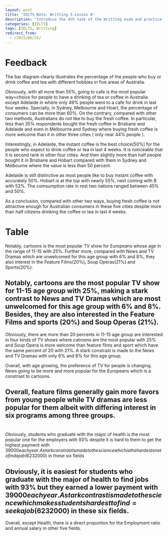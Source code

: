 ```yaml
---
layout: post
title: "IELTS Note: Writting 5-Lesson 0"
description: "Introduce the 4th task of the Writting exam and practice to rewrite the paragraph"
categories: [IELTS]
tags: [IELTS, Writting]
redirect_from:
  - /2021/06/25/
---
```


# Feedback
The bar diagram clearly illustrates the percentage of the people who buy or drink coffee and tea with different hobbies in five areas of Australia.

Obviously, with all more than 55%, going to cafe is the most popular way=choice for people to have a drinking of tea or coffee in Australia except Adelaide in where only 49% people went to a cafe for drink in last four weeks. Specially, in Sydney, Melbourne and Hoart, the percentage of consumers can be more than 60%. On the contrary, compared with other two methods, Australians do not like to buy the fresh coffee. In particular, less than 35% respondents bought the fresh coffee in Brisbane and Adelaide and even in Melbourne and Sydney where buying fresh coffee is more welcome than it in other three cities ( only near 44% people ).

Interestingly, in Adelaide, the instant coffee is the best choice(50%) for the people who expect to drink coffee or tea in last 4 weeks. It is noticeable that it is second rank in other four cities. And then slightly more than half people bought it in Brisbane and Hobart compared with them in Sydney and Melbourne where the value is less than 50 percent.

Adelaide is still distinctive as most people like to buy instant coffee with accurately 50%. Hobart is at the top with nearly 55%, next coming with B with 53%. The comsumption rate in rest two nations ranged between 45% and 50%.

As a conclusion, compared with other two ways, buying fresh coffee is not attractive enough for Australian consumers in these five cities despite more than half citizens drinking the coffee or tea in last 4 weeks.

# Table 

Notably, cartoons is the most popular TV show for Europeans whose age in the range of 11-15 with 25%. Further more, compared with News and TV Dramas which are unwelcomed for this age group with 6% and 8%, they also interest in the Feature Films(20%), Soup Operas(21%) and Sports(20%).

**Notably, cartoons are the most popular TV show for 11-15 age group with 25%, making a stark contrast to News and TV Dramas which are most unwelcomed for this age group with 6% and 8%. Besides, they are also interested in the Feature Films and sports (20%) and Soup Operas (21%).**
---------
Obviously, there are more than 20 percents in 11-15 age group are interested in four kinds of TV shows where catroons are the most popular with 25% and Soup Opera is more welcome than feature films and sport which have the same percent of 20 with 21%. A stark constrast is made to the News and TV Dramas with only 6% and 8% for this age group.

Overall, with age growing, the preference of TV for people is changing. News going to be more and more popular for the Europeans which is a constrast to cartoons.

**Overall, feature films generally gain more favors from young people while TV dramas are less popular for them albeit with differing interest in six programs among three groups.**
---

# 

Obviously, students who graduate with the major of health is the most popular one for the employers with 93% despite it is hard to them to get the highest payment with $39000 each year. A stark constrast is made to the science which is the hardest one to find a job(62 %) and a lowest salary($32000) in these six fields

**Obviously, it is easiest for students who graduate with the major of health to find jobs with 93% but they earned a lower payment with $39000 each year. A stark contrast is made to the science which makes students hardest to find=seek a job (62 %) and make a lowest salary ($32000) in these six fields.**
--

Overall, except Health, there is a direct proportion for the Employment ratio and annual salary in other five fields.